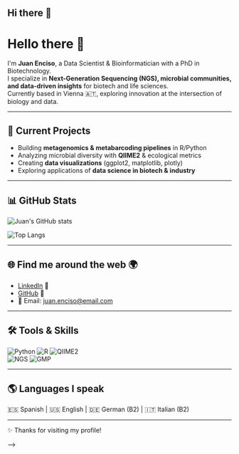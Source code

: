 ## Hi there 👋

# Hello there 👋

I'm **Juan Enciso**, a Data Scientist & Bioinformatician with a PhD in Biotechnology.  
I specialize in **Next-Generation Sequencing (NGS), microbial communities, and data-driven insights** for biotech and life sciences.  
Currently based in Vienna 🇦🇹, exploring innovation at the intersection of biology and data.

---

## 🔭 Current Projects
- Building **metagenomics & metabarcoding pipelines** in R/Python  
- Analyzing microbial diversity with **QIIME2** & ecological metrics  
- Creating **data visualizations** (ggplot2, matplotlib, plotly)  
- Exploring applications of **data science in biotech & industry**  

---

## 📊 GitHub Stats

![Juan's GitHub stats](https://github-readme-stats-git-masterrstaa-rickstaa.vercel.app/api?username=juanenciso&show_icons=true&theme=default)

![Top Langs](https://github-readme-stats-git-masterrstaa-rickstaa.vercel.app/api/top-langs/?username=juanenciso&layout=compact&theme=default)


---

## 🌐 Find me around the web 🌍
- [LinkedIn](https://www.linkedin.com/in/juanenciso) 💼  
- [GitHub](https://github.com/juanenciso) 🧬  
- 📧 Email: juan.enciso@email.com  

---

## 🛠️ Tools & Skills
![Python](https://img.shields.io/badge/Python-3.10-blue) 
![R](https://img.shields.io/badge/R-4.3-green) 
![QIIME2](https://img.shields.io/badge/QIIME2-Metabarcoding-orange)  
![NGS](https://img.shields.io/badge/NGS-Analysis-purple) 
![GMP](https://img.shields.io/badge/Quality-GMP-lightgrey)

---

## 🌎 Languages I speak
🇪🇸 Spanish | 🇺🇸 English | 🇩🇪 German (B2) | 🇮🇹 Italian (B2)  

---

✨ Thanks for visiting my profile!

-->
